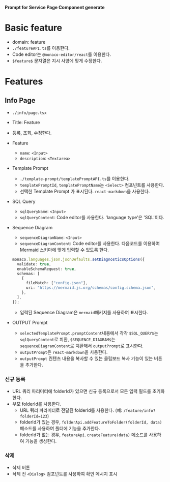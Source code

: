 **Prompt for Service Page Component generate**

# Basic feature

- domain: feature
- `./featureAPI.ts`를 이용한다.
- Code editor는 `@monaco-editor/react`를 이용한다.
- `$feature$` 문자열은 지시 사양에 맞게 수정한다.

# Features

## Info Page

- `./info/page.tsx`
- Title: Feature
- 등록, 조회, 수정한다.

- Feature

  - `name`: `<Input>`
  - `description`: `<Textarea>`

- Template Prompt

  - `./template-prompt/templatePromptAPI.ts`를 이용한다.
  - `templatePromptId`, `templatePromptName`는 `<Select>` 컴포넌트를 사용한다.
  - 선택한 Template Prompt 가 표시된다. `react-markdown`을 사용한다.

- SQL Query

  - `sqlQueryName`: `<Input>`
  - `sqlQueryContent`: Code editor를 사용한다. 'language type'은 'SQL'이다.

- Sequence Diagram

  - `sequenceDiagramName`: `<Input>`
  - `sequenceDiagramContent`: Code editor를 사용한다. 다음코드를 이용하여 Mermaid 스키마에 맞게 입력할 수 있도록 한다.

  ```typescript
  monaco.languages.json.jsonDefaults.setDiagnosticsOptions({
    validate: true,
    enableSchemaRequest: true,
    schemas: [
      {
        fileMatch: ["config.json"],
        uri: "https://mermaid.js.org/schemas/config.schema.json",
      },
    ],
  });
  ```

  - 입력된 Sequence Diagram은 `mermaid`패키지를 사용하여 표시한다.

- OUTPUT Prompt
  - `selectedTemplatePrompt.promptContent`내용에서 각각 `$SQL_QUERY$`는 `sqlQueryContent`로 치환, `$SEQUENCE_DIAGRAM$`는 `sequenceDiagramContent`로 치환해서 `outputPrompt`로 표시한다.
  - `outputPrompt`은 `react-markdown`을 사용한다.
  - `outputPrompt` 컨텐츠 내용을 복사할 수 있는 클립보드 복사 기능이 있는 버튼을 추가한다.

### 신규 등록

- URL 쿼리 파리미터에 folderId가 있으면 신규 등록으로서 모든 입력 필드를 초기화 한다.
- 부모 folderId를 사용한다.
  - URL 쿼리 파라미터로 전달된 folderId를 사용한다. (예: `/feature/info?folderId=123`)
  - folderId가 있는 경우, `folderApi.addFeatureToFolder(folderId, data)` 메소드를 사용하여 폴더에 기능을 추가한다.
  - folderId가 없는 경우, `featureApi.createFeature(data)` 메소드를 사용하여 기능을 생성한다.

### 삭제

- 삭제 버튼
- 삭제 전 `<Dialog>` 컴포넌트를 사용하여 확인 메시지 표시
